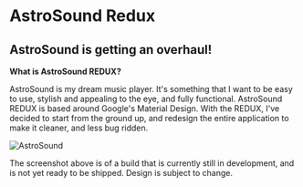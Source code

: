 # AstroSound Redux
## AstroSound is getting an overhaul!

**What is AstroSound REDUX?**

AstroSound is my dream music player. It's something that I want to be easy to use, stylish and appealing to the eye, and fully functional. AstroSound REDUX is based around Google's Material Design. With the REDUX, I've decided to start from the ground up, and redesign the entire application to make it cleaner, and less bug ridden. 

![AstroSound](http://i.imgur.com/zwFdeif.png)

The screenshot above is of a build that is currently still in development, and is not yet ready to be shipped. Design is subject to change.


